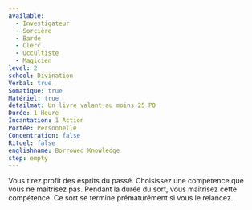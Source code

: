 ```yaml
---
available:
  - Investigateur
  - Sorcière
  - Barde
  - Clerc
  - Occultiste
  - Magicien
level: 2
school: Divination
Verbal: true
Somatique: true
Matériel: true
detailmat: Un livre valant au moins 25 PO
Durée: 1 Heure
Incantation: 1 Action
Portée: Personnelle
Concentration: false
Rituel: false
englishname: Borrowed Knowledge
step: empty
---
```

Vous tirez profit des esprits du passé. Choisissez une compétence que vous ne maîtrisez pas. Pendant la durée du sort, vous maîtrisez cette compétence. Ce sort se termine prématurément si vous le relancez.
